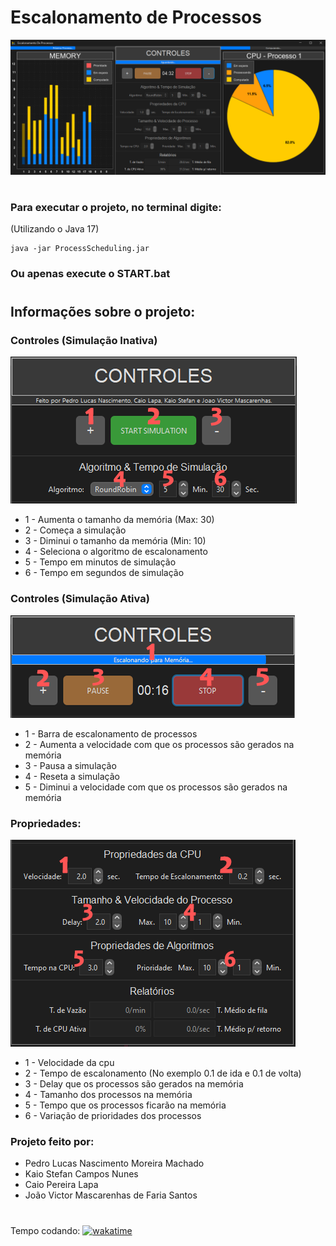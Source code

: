 # Escalonamento de Processos
![scheduling](resources/scheduling.png)
#
### Para executar o projeto, no terminal digite:
(Utilizando o Java 17)
```shell
java -jar ProcessScheduling.jar
```

### Ou apenas execute o START.bat
#
## Informações sobre o projeto:
### Controles (Simulação Inativa)
![controls_disabled.png](resources/controls_disabled.png)
- 1 - Aumenta o tamanho da memória (Max: 30)
- 2 - Começa a simulação
- 3 - Diminui o tamanho da memória (Min: 10)
- 4 - Seleciona o algoritmo de escalonamento
- 5 - Tempo em minutos de simulação
- 6 - Tempo em segundos de simulação
### Controles (Simulação Ativa)
![controls_enabled.png](resources/controls_enabled.png)
- 1 - Barra de escalonamento de processos
- 2 - Aumenta a velocidade com que os processos são gerados na memória
- 3 - Pausa a simulação
- 4 - Reseta a simulação
- 5 - Diminui a velocidade com que os processos são gerados na memória
### Propriedades:
![properties.png](resources/properties.png)
- 1 - Velocidade da cpu
- 2 - Tempo de escalonamento (No exemplo 0.1 de ida e 0.1 de volta)
- 3 - Delay que os processos são gerados na memória
- 4 - Tamanho dos processos na memória
- 5 - Tempo que os processos ficarão na memória
- 6 - Variação de prioridades dos processos
### Projeto feito por:
- Pedro Lucas Nascimento Moreira Machado
- Kaio Stefan Campos Nunes
- Caio Pereira Lapa
- João Victor Mascarenhas de Faria Santos
#

Tempo codando: [![wakatime](https://wakatime.com/badge/user/d7827dc4-ebb9-4e8b-9941-d7c602e4b639/project/fffbf56a-b5f7-489c-a64a-c98dc1416304.svg)](https://wakatime.com/badge/user/d7827dc4-ebb9-4e8b-9941-d7c602e4b639/project/fffbf56a-b5f7-489c-a64a-c98dc1416304)